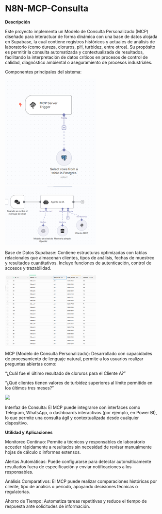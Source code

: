 # N8N-MCP-Consulta

**Descripción**

Este proyecto implementa un Modelo de Consulta Personalizado (MCP) diseñado para interactuar de forma dinámica con una base de datos alojada en Supabase, la cual contiene registros históricos y actuales de análisis de laboratorio (como dureza, cloruros, pH, turbidez, entre otros). Su propósito es permitir la consulta automatizada y contextualizada de resultados, facilitando la interpretación de datos críticos en procesos de control de calidad, diagnóstico ambiental o aseguramiento de procesos industriales.

Componentes principales del sistema:

<img src="https://github.com/Robchem95/N8N-MCP-Consulta/blob/main/FOTOS%20MCP/MCP%20Server.png" width="300"/>
<img src="https://github.com/Robchem95/N8N-MCP-Consulta/blob/main/FOTOS%20MCP/MCP%20Cliente.png" width="300"/>


Base de Datos Supabase: Contiene estructuras optimizadas con tablas relacionales que almacenan clientes, tipos de análisis, fechas de muestreo y resultados cuantitativos. Incluye funciones de autenticación, control de accesos y trazabilidad.

<img src="https://github.com/Robchem95/N8N-MCP-Consulta/blob/main/FOTOS%20MCP/Base%20de%20datos.png" width="300"/>


MCP (Modelo de Consulta Personalizado): Desarrollado con capacidades de procesamiento de lenguaje natural, permite a los usuarios realizar preguntas abiertas como:

“¿Cuál fue el último resultado de cloruros para el Cliente A?”

“¿Qué clientes tienen valores de turbidez superiores al límite permitido en los últimos tres meses?”

<img src="https://github.com/Robchem95/N8N-MCP-Consulta/blob/main/FOTOS%20MCP/Chat%20de%20interacci%C3%B3n.png" width="300"/>

Interfaz de Consulta: El MCP puede integrarse con interfaces como Telegram, WhatsApp, o dashboards interactivos (por ejemplo, en Power BI), lo que permite una consulta ágil y contextualizada desde cualquier dispositivo.

**Utilidad y Aplicaciones**

Monitoreo Continuo: Permite a técnicos y responsables de laboratorio acceder rápidamente a resultados sin necesidad de revisar manualmente hojas de cálculo o informes extensos.

Alertas Automáticas: Puede configurarse para detectar automáticamente resultados fuera de especificación y enviar notificaciones a los responsables.

Análisis Comparativos: El MCP puede realizar comparaciones históricas por cliente, tipo de análisis o periodo, apoyando decisiones técnicas o regulatorias.

Ahorro de Tiempo: Automatiza tareas repetitivas y reduce el tiempo de respuesta ante solicitudes de información.

